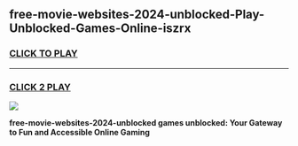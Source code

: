 
## free-movie-websites-2024-unblocked-Play-Unblocked-Games-Online-iszrx
<h3>
<a href="https://premium76.site?title=free-movie-websites-2024-unblocked&ref=25A">CLICK TO PLAY</a></h3>
<hr>

<h3>
<a href="https://premium76.site?title=free-movie-websites-2024-unblocked&ref=25A">CLICK 2 PLAY</a>
  
</h3>

<a href="https://premium76.site?title=free-movie-websites-2024-unblocked&ref=25A"><img src="https://clearcache.store/games.png"></a>


**free-movie-websites-2024-unblocked games unblocked: Your Gateway to Fun and Accessible Online Gaming**
